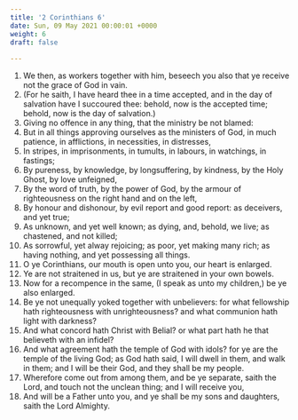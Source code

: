 ```yaml
---
title: '2 Corinthians 6'
date: Sun, 09 May 2021 00:00:01 +0000
weight: 6
draft: false
  
---
```


1. We then, as workers together with him, beseech you also that ye receive not the grace of God in vain.
2. (For he saith, I have heard thee in a time accepted, and in the day of salvation have I succoured thee: behold, now is the accepted time; behold, now is the day of salvation.)
3. Giving no offence in any thing, that the ministry be not blamed:
4. But in all things approving ourselves as the ministers of God, in much patience, in afflictions, in necessities, in distresses,
5. In stripes, in imprisonments, in tumults, in labours, in watchings, in fastings;
6. By pureness, by knowledge, by longsuffering, by kindness, by the Holy Ghost, by love unfeigned,
7. By the word of truth, by the power of God, by the armour of righteousness on the right hand and on the left,
8. By honour and dishonour, by evil report and good report: as deceivers, and yet true;
9. As unknown, and yet well known; as dying, and, behold, we live; as chastened, and not killed;
10. As sorrowful, yet alway rejoicing; as poor, yet making many rich; as having nothing, and yet possessing all things.
11. O ye Corinthians, our mouth is open unto you, our heart is enlarged.
12. Ye are not straitened in us, but ye are straitened in your own bowels.
13. Now for a recompence in the same, (I speak as unto my children,) be ye also enlarged.
14. Be ye not unequally yoked together with unbelievers: for what fellowship hath righteousness with unrighteousness? and what communion hath light with darkness?
15. And what concord hath Christ with Belial? or what part hath he that believeth with an infidel?
16. And what agreement hath the temple of God with idols? for ye are the temple of the living God; as God hath said, I will dwell in them, and walk in them; and I will be their God, and they shall be my people.
17. Wherefore come out from among them, and be ye separate, saith the Lord, and touch not the unclean thing; and I will receive you,
18. And will be a Father unto you, and ye shall be my sons and daughters, saith the Lord Almighty.
